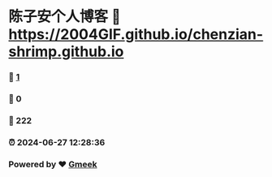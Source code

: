 # 陈子安个人博客 :link: https://2004GIF.github.io/chenzian-shrimp.github.io 
### :page_facing_up: [1](https://2004GIF.github.io/chenzian-shrimp.github.io/tag.html) 
### :speech_balloon: 0 
### :hibiscus: 222 
### :alarm_clock: 2024-06-27 12:28:36 
### Powered by :heart: [Gmeek](https://github.com/Meekdai/Gmeek)

